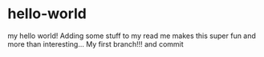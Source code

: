 # hello-world
my hello world!
Adding some stuff to my read me makes this super fun and more than interesting...
My first branch!!! and commit
